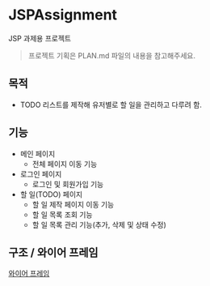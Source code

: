 # JSPAssignment
JSP 과제용 프로젝트

> 프로젝트 기획은 PLAN.md 파일의 내용을 참고해주세요.

## 목적
- TODO 리스트를 제작해 유저별로 할 일을 관리하고 다루려 함.

## 기능
- 메인 페이지
  - 전체 페이지 이동 기능
- 로그인 페이지
  - 로그인 및 회원가입 기능
- 할 일(TODO) 페이지
  - 할 일 제작 페이지 이동 기능
  - 할 일 목록 조회 기능
  - 할 일 목록 관리 기능(추가, 삭제 및 상태 수정)

## 구조 / 와이어 프레임
[와이어 프레임](https://www.figma.com/design/PRnSVBvzTW7am1yOExPniA/JSP-%EA%B3%BC%EC%A0%9C-%EC%99%80%EC%9D%B4%EC%96%B4%ED%94%84%EB%A0%88%EC%9E%84?node-id=0-1&t=tkpM7ZFZjUt9tXYq-1)
